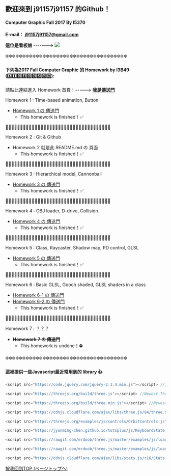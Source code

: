 ## 歡迎來到 j91157j91157 的Github！

#### Computer Graphic Fall 2017 By I5370
**E-mail： j91157j91157@gmail.com**

**這位是看板娘** ------->
![][miku]

:snowflake::snowflake::snowflake::snowflake::snowflake::snowflake::snowflake::snowflake::snowflake::snowflake::snowflake::snowflake::snowflake::snowflake::snowflake::snowflake::snowflake::snowflake::snowflake::snowflake::snowflake::snowflake::snowflake::snowflake::snowflake::snowflake::snowflake::snowflake::snowflake::snowflake::snowflake::snowflake::snowflake::snowflake::snowflake::snowflake:

#### 下列為2017 Fall Computer Graphic 的 Homework by I3B49 (:four::one::zero::four::zero::six::two::four::nine:):

請點此連結進入 Homework 首頁！-----> [__我是傳送門__](https://j91157j91157.github.io/CGHW/index.html)

Homework 1 : Time-based animation, Button
   - [Homework 1 の 傳送門](https://j91157j91157.github.io/CGHW/Style%20Clock%20(HW1).html)
     - This homework is finished！:white_check_mark:

:star2::star2::star2::star2::star2::star2::star2::star2::star2::star2::star2::star2::star2::star2::star2::star2::star2::star2::star2::star2::star2::star2::star2::star2::star2::star2::star2::star2::star2::star2::star2::star2::star2::star2::star2::star2:

Homework 2 : Git & Github
   - Homework 2 就是此 README.md の 頁面
     - This homework is finished！:white_check_mark:

:star2::star2::star2::star2::star2::star2::star2::star2::star2::star2::star2::star2::star2::star2::star2::star2::star2::star2::star2::star2::star2::star2::star2::star2::star2::star2::star2::star2::star2::star2::star2::star2::star2::star2::star2::star2:

Homework 3 : Hierarchical model, Cannonball
   - [Homework 3 の 傳送門](https://j91157j91157.github.io/CGHW/Chariot%20(HW3).html)
     - This homework is finished！:white_check_mark:

:star2::star2::star2::star2::star2::star2::star2::star2::star2::star2::star2::star2::star2::star2::star2::star2::star2::star2::star2::star2::star2::star2::star2::star2::star2::star2::star2::star2::star2::star2::star2::star2::star2::star2::star2::star2:

Homework 4 : OBJ loader, D-drive, Collision
   - [Homework 4 の 傳送門](https://j91157j91157.github.io/CGHW/Drive%20Car%20(HW4).html)
     - This homework is finished！:white_check_mark:

:star2::star2::star2::star2::star2::star2::star2::star2::star2::star2::star2::star2::star2::star2::star2::star2::star2::star2::star2::star2::star2::star2::star2::star2::star2::star2::star2::star2::star2::star2::star2::star2::star2::star2::star2::star2:

Homework 5 : Class, Raycaster, Shadow map, PD control, GLSL
   - [Homework 5 の 傳送門](https://j91157j91157.github.io/CGHW/My%20Room%20(HW5).html)
     - This homework is finished！:white_check_mark:

:star2::star2::star2::star2::star2::star2::star2::star2::star2::star2::star2::star2::star2::star2::star2::star2::star2::star2::star2::star2::star2::star2::star2::star2::star2::star2::star2::star2::star2::star2::star2::star2::star2::star2::star2::star2:

Homework 6 : Basic GLSL, Gooch shaded, GLSL shaders in a class
   - [Homework 6-1 の 傳送門](https://j91157j91157.github.io/CGHW/Basic%20GLSL%20(HW6-1).html)
   - [Homework 6-2 の 傳送門](https://j91157j91157.github.io/CGHW/Teapot%20Class%20(HW6-2).html)
     - This homework is finished！:white_check_mark:

:star2::star2::star2::star2::star2::star2::star2::star2::star2::star2::star2::star2::star2::star2::star2::star2::star2::star2::star2::star2::star2::star2::star2::star2::star2::star2::star2::star2::star2::star2::star2::star2::star2::star2::star2::star2:

Homework 7 : ？？？
   - **~~Homework 7 の 傳送門~~**
     - This homework is undone！:no_entry:

:snowflake::snowflake::snowflake::snowflake::snowflake::snowflake::snowflake::snowflake::snowflake::snowflake::snowflake::snowflake::snowflake::snowflake::snowflake::snowflake::snowflake::snowflake::snowflake::snowflake::snowflake::snowflake::snowflake::snowflake::snowflake::snowflake::snowflake::snowflake::snowflake::snowflake::snowflake::snowflake::snowflake::snowflake::snowflake::snowflake:

#### 這裡提供一些Javascript最近常用到的 library :+1:

```javascript
<script src="https://code.jquery.com/jquery-2.1.4.min.js"></script> //jQuery

<script src="https://threejs.org/build/three.js"></script> //Newest Three.js version

<script src="https://threejs.org/build/three.min.js"></script> //Newest Three.js simplify version

<script src="https://cdnjs.cloudflare.com/ajax/libs/three.js/84/three.min.js"></script> //Three.js R84

<script src="https://threejs.org/examples/js/controls/OrbitControls.js"></script> //OrbitControls

<script src="https://jyunming-chen.github.io/tutsplus/js/KeyboardState.js"></script> //KeyboardState

<script src="https://rawgit.com/mrdoob/three.js/master/examples/js/loaders/MTLLoader.js"></script> //MTL Loader

<script src="https://rawgit.com/mrdoob/three.js/master/examples/js/loaders/OBJLoader.js"></script> //OBJ Loader

<script src="https://cdnjs.cloudflare.com/ajax/libs/stats.js/r16/Stats.min.js"></script> //FPS
```
[按我回到TOP (ページトップへ)](#readme)

[miku]: https://j91157j91157.github.io/CGHW/gifs/background-miku.gif
